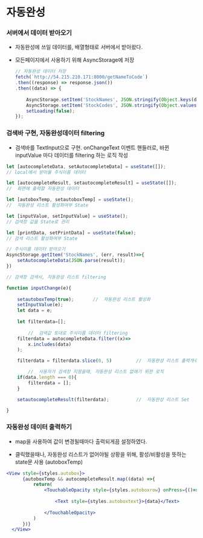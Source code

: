 # 자동완성

### 서버에서 데이터 받아오기

- 자동완성에 쓰일 데이터를, 배열형태로 서버에서 받아왔다.
- 모든페이지에서 사용하기 위해 AsyncStorage에 저장
    
    ```jsx
    // 자동완성 데이터 저장
    fetch(`http://54.215.210.171:8000/getNameToCode`)
    .then((response) => response.json())
    .then((data) => {
        
        AsyncStorage.setItem('StockNames', JSON.stringify(Object.keys(data))); //전체 종목명 배열
        AsyncStorage.setItem('StockCodes', JSON.stringify(Object.values(data))); //전체 코드 배열
        setLoading(false);
    });
    ```
    

### 검색바 구현, 자동완성데이터 filtering

- 검색바를 TextInput으로 구현. onChangeText 이벤트 핸들러로, 바뀐 inputValue 마다 데이터를 filtering 하는 로직 작성

```jsx
let [autocompleteData, setAutocompleteData] = useState([]);     
// local에서 받아올 주식이름 데이터

let [autocompleteResult, setautocompleteResult] = useState([]);  
//  화면에 출력할 자동완성 데이터

let [autoboxTemp, setautoboxTemp] = useState();                   
//  자동완성 리스트 활성화여부 State

let [inputValue, setInputValue] = useState();                       
// 검색창 값을 State로 관리

let [printData, setPrintData] = useState(false);                
// 검색 리스트 활성화여부 State              

// 주식이름 데이터 받아오기
AsyncStorage.getItem('StockNames', (err, result)=>{
    setAutocompleteData(JSON.parse(result));
})

// 검색창 검색시, 자동완성 리스트 filtering

function inputChange(e){
    
    setautoboxTemp(true);       //  자동완성 리스트 활성화
    setInputValue(e);          
    let data = e;
    
    let filterdata=[];
    
		//  검색값 토대로 주식이름 데이터 filtering
    filterdata = autocompleteData.filter((x)=>      
        x.includes(data)
    );

    filterdata = filterdata.slice(0, 5)         //  자동완성 리스트 출력개수 조절

		//  사용자가 검색창 지웠을때, 자동완성 리스트 없애기 위한 로직
    if(data.length === 0){                      
        filterdata = [];
    }

    setautocompleteResult(filterdata);          //  자동완성 리스트 Set

}
```

### 자동완성 데이터 출력하기

- map을 사용하여 값이 변경될때마다 출력되게끔 설정하였다.

- 클릭했을때나, 자동완성 리스트가 없어야될 상황을 위해, 활성/비활성을 뜻하는 state문 사용 (autoboxTemp)

```jsx
<View style={styles.autobox}>
      {autoboxTemp && autocompleteResult.map((data) =>{
          return(
              <TouchableOpacity style={styles.autoboxrow} onPress={()=>{stockClicked(data)}} >
                  
                  <Text style={styles.autoboxtext}>{data}</Text>
                  
              </TouchableOpacity>
          )
      })}
  </View>
```

###